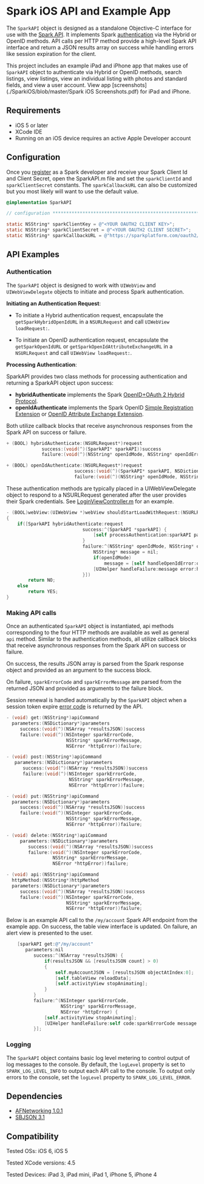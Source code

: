Spark iOS API and Example App
=============================

The `SparkAPI` object is designed as a standalone Objective-C interface for use with the [Spark API](http://www.sparkplatform.com/docs/overview/api).  It implements Spark [authentication](http://www.sparkplatform.com/docs/authentication/authentication) via the Hybrid or OpenID methods.  API calls per HTTP method provide a high-level Spark API interface and return a JSON results array on success while handling errors like session expiration for the client.

This project includes an example iPad and iPhone app that makes use of `SparkAPI` object to authenticate via Hybrid or OpenID methods, search listings, view listings, view an individual listing with photos and standard fields, and view a user account.  View app [screenshots](./SparkiOS/blob/master/Spark iOS Screenshots.pdf) for iPad and iPhone.

## Requirements

* iOS 5 or later
* XCode IDE
* Running on an iOS device requires an active Apple Developer account

## Configuration

Once you [register](http://www.sparkplatform.com/register/developers) as a Spark developer and receive your Spark Client Id and Client Secret, open the SparkAPI.m file and set the `sparkClientId` and `sparkClientSecret` constants.  The `sparkCallbackURL` can also be customized but you most likely will want to use the default value.

``` objective-c
@implementation SparkAPI

// configuration ***************************************************************

static NSString* sparkClientKey = @"<YOUR OAUTH2 CLIENT KEY>";
static NSString* sparkClientSecret = @"<YOUR OAUTH2 CLIENT SECRET>";
static NSString* sparkCallbackURL = @"https://sparkplatform.com/oauth2/callback";
```

## API Examples

### Authentication

The `SparkAPI` object is designed to work with `UIWebView` and `UIWebViewDelegate` objects to initiate and process Spark authentication.

**Initiating an Authentication Request**:

* To initiate a Hybrid authentication request, encapsulate the `getSparkHybridOpenIdURL` in a `NSURLRequest` and call `UIWebView loadRequest:`.

* To initiate an OpenID authentication request, encapsulate the `getSparkOpenIdURL` or `getSparkOpenIdAttributeExchangeURL` in a `NSURLRequest` and call `UIWebView loadRequest:`.

**Processing Authentication**:

SparkAPI provides two class methods for processing authentication and returning a SparkAPI object upon success: 

* **hybridAuthenticate** implements the Spark [OpenID+OAuth 2 Hybrid Protocol](http://www.sparkplatform.com/docs/authentication/openid_oauth2_authentication).
* **openIdAuthenticate** implements the Spark OpenID [Simple Registration Extension](http://www.sparkplatform.com/docs/authentication/openid_authentication#sreg) or [OpenID Attribute Exchange Extension](http://www.sparkplatform.com/docs/authentication/openid_authentication#ax).

Both utilize callback blocks that receive asynchronous responses from the Spark API on success or failure.

``` objective-c
+ (BOOL) hybridAuthenticate:(NSURLRequest*)request
             success:(void(^)(SparkAPI* sparkAPI))success
             failure:(void(^)(NSString* openIdMode, NSString* openIdError, NSError *httpError))failure;

+ (BOOL) openIdAuthenticate:(NSURLRequest*)request
                         success:(void(^)(SparkAPI* sparkAPI, NSDictionary* parameters))success
                         failure:(void(^)(NSString* openIdMode, NSString* openIdError))failure;
```

These authentication methods are typically placed in a UIWebViewDelegate object to respond to a NSURLRequest generated after the user provides their Spark credentials.  See [LoginViewController.m](./SparkiOS/blob/master/SparkiOS/LoginViewController.m) for an example.


``` objective-c
- (BOOL)webView:(UIWebView *)webView shouldStartLoadWithRequest:(NSURLRequest *)request navigationType:(UIWebViewNavigationType)navigationType
{
    if([SparkAPI hybridAuthenticate:request
                            success:^(SparkAPI *sparkAPI) {
                                [self processAuthentication:sparkAPI parameters:nil];
                            }
                            failure:^(NSString* openIdMode, NSString* openIdError, NSError *httpError) {
                                NSString* message = nil;
                                if(openIdMode)
                                    message = [self handleOpenIdError:openIdMode openIdError:openIdError];
                                [UIHelper handleFailure:message error:httpError];
                            }])
        return NO;
    else
        return YES;
}
```

### Making API calls

Once an authenticated `SparkAPI` object is instantiated, api methods corresponding to the four HTTP methods are available as well as general `api` method.  Similar to the authentication methods, all utilize callback blocks that receive asynchronous responses from the Spark API on success or failure.  

On success, the results JSON array is parsed from the Spark response object and provided as an argument to the success block.

On failure, `sparkErrorCode` and `sparkErrorMessage` are parsed from the returned JSON and provided as arguments to the failure block.

Session renewal is handled automatically by the `SparkAPI` object when a session token expire [error code](http://www.sparkplatform.com/docs/supporting_documentation/error_codes) is returned by the API.

``` objective-c
- (void) get:(NSString*)apiCommand
  parameters:(NSDictionary*)parameters
     success:(void(^)(NSArray *resultsJSON))success
     failure:(void(^)(NSInteger sparkErrorCode,
                      NSString* sparkErrorMessage,
                      NSError *httpError))failure;

- (void) post:(NSString*)apiCommand
   parameters:(NSDictionary*)parameters
      success:(void(^)(NSArray *resultsJSON))success
      failure:(void(^)(NSInteger sparkErrorCode,
                       NSString* sparkErrorMessage,
                       NSError *httpError))failure;

- (void) put:(NSString*)apiCommand
  parameters:(NSDictionary*)parameters
     success:(void(^)(NSArray *resultsJSON))success
     failure:(void(^)(NSInteger sparkErrorCode,
                      NSString* sparkErrorMessage,
                      NSError *httpError))failure;

- (void) delete:(NSString*)apiCommand
     parameters:(NSDictionary*)parameters
        success:(void(^)(NSArray *resultsJSON))success
        failure:(void(^)(NSInteger sparkErrorCode,
                 NSString* sparkErrorMessage,
                 NSError *httpError))failure;

- (void) api:(NSString*)apiCommand
  httpMethod:(NSString*)httpMethod
  parameters:(NSDictionary*)parameters
     success:(void(^)(NSArray *resultsJSON))success
     failure:(void(^)(NSInteger sparkErrorCode,
                      NSString* sparkErrorMessage,
                      NSError *httpError))failure;
```

Below is an example API call to the `/my/account` Spark API endpoint from the example app.  On success, the table view interface is updated.  On failure, an alert view is presented to the user.

``` objective-c
    [sparkAPI get:@"/my/account"
       parameters:nil
          success:^(NSArray *resultsJSON) {
              if(resultsJSON && [resultsJSON count] > 0)
              {
                  self.myAccountJSON = [resultsJSON objectAtIndex:0];
                  [self.tableView reloadData];
                  [self.activityView stopAnimating];
              }
          }
          failure:^(NSInteger sparkErrorCode,
                    NSString* sparkErrorMessage,
                    NSError *httpError) {
              [self.activityView stopAnimating];
              [UIHelper handleFailure:self code:sparkErrorCode message:sparkErrorMessage error:httpError];
          }];
```

### Logging

The `SparkAPI` object contains basic log level metering to control output of log messages to the console.  By default, the `logLevel` property is set to `SPARK_LOG_LEVEL_INFO` to output each API call to the console.  To output only errors to the console, set the `logLevel` property to `SPARK_LOG_LEVEL_ERROR`.

## Dependencies

* [AFNetworking 1.0.1](https://github.com/AFNetworking/AFNetworking)
* [SBJSON 3.1](http://stig.github.com/json-framework/)

## Compatibility

Tested OSs: iOS 6, iOS 5

Tested XCode versions: 4.5

Tested Devices: iPad 3, iPad mini, iPad 1, iPhone 5, iPhone 4